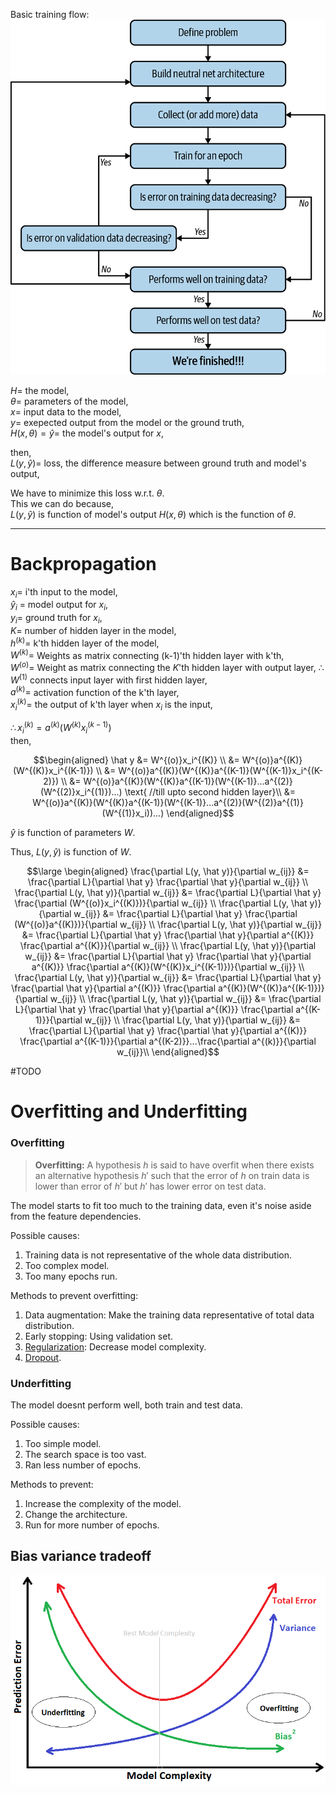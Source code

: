 
Basic training flow:
![training flow from opeanai authors book](../Images/DL/training.png)

$H=$ the model,  
$\theta =$ parameters of the model,  
$x=$ input data to the model,  
$y =$ exepected output from the model or the ground truth,  
$H(x,\theta) = \hat y=$ the model's output for $x$,  

then,  
$L(y,\hat y)=$ loss, the difference measure between ground truth and model's output,  

We have to minimize this loss w.r.t. $\theta$.  
This we can do because,  
$L(y,\hat y)$ is function of model's output $H(x,\theta)$ which is the function of $\theta$.  

----
# Backpropagation

$x_i =$ i'th input to the model,  
$\hat y_i$ = model output for $x_i$,  
$y_i =$ ground truth for $x_i$,  
$K =$ number of hidden layer in the model,  
$h^{(k)}=$ k'th hidden layer of the model,  
$W^{(k)}=$ Weights as matrix connecting (k-1)'th hidden layer with k'th,  
$W^{(o)}=$ Weight as matrix connecting the $K$'th hidden layer with output layer, 
$\therefore W^{(1)}$ connects input layer with first hidden layer,  
$a^{(k)}=$ activation function of the k'th layer,  
$x_i^{(k)}=$ the output of k'th layer when $x_i$ is the input,  

$\therefore x_i^{(k)} = a^{(k)}(W^{(k)}x_i^{(k-1)})$  
then, 

$$\begin{aligned}
\hat y &= W^{(o)}x_i^{(K)} \\
&= W^{(o)}a^{(K)}(W^{(K)}x_i^{(K-1)}) \\
&= W^{(o)}a^{(K)}(W^{(K)}a^{(K-1)}(W^{(K-1)}x_i^{(K-2)}) \\
&= W^{(o)}a^{(K)}(W^{(K)}a^{(K-1)}(W^{(K-1)}...a^{(2)}(W^{(2)}x_i^{(1)})...) \text{  //till upto second hidden layer}\\
&= W^{(o)}a^{(K)}(W^{(K)}a^{(K-1)}(W^{(K-1)}...a^{(2)}(W^{(2)}a^{(1)}(W^{(1)}x_i))...)
\end{aligned}$$

$\hat y$ is function of parameters $W$.  

Thus, $L(y,\hat y)$ is function of $W$.  

$$\large \begin{aligned}
\frac{\partial L(y, \hat y)}{\partial w_{ij}} &= \frac{\partial L}{\partial \hat y} \frac{\partial \hat y}{\partial w_{ij}} \\
\frac{\partial L(y, \hat y)}{\partial w_{ij}} &= \frac{\partial L}{\partial \hat y} \frac{\partial (W^{(o)}x_i^{(K)})}{\partial w_{ij}} \\
\frac{\partial L(y, \hat y)}{\partial w_{ij}} &= \frac{\partial L}{\partial \hat y} \frac{\partial (W^{(o)}a^{(K)})}{\partial w_{ij}} \\
\frac{\partial L(y, \hat y)}{\partial w_{ij}} &= \frac{\partial L}{\partial \hat y} \frac{\partial \hat y}{\partial a^{(K)}} \frac{\partial a^{(K)}}{\partial w_{ij}} \\
\frac{\partial L(y, \hat y)}{\partial w_{ij}} &= \frac{\partial L}{\partial \hat y} \frac{\partial \hat y}{\partial a^{(K)}} \frac{\partial a^{(K)}(W^{(K)}x_i^{(K-1)})}{\partial w_{ij}} \\
\frac{\partial L(y, \hat y)}{\partial w_{ij}} &= \frac{\partial L}{\partial \hat y} \frac{\partial \hat y}{\partial a^{(K)}} \frac{\partial a^{(K)}(W^{(K)}a^{(K-1)})}{\partial w_{ij}} \\
\frac{\partial L(y, \hat y)}{\partial w_{ij}} &= \frac{\partial L}{\partial \hat y} \frac{\partial \hat y}{\partial a^{(K)}} \frac{\partial a^{(K-1)}}{\partial w_{ij}} \\
\frac{\partial L(y, \hat y)}{\partial w_{ij}} &= \frac{\partial L}{\partial \hat y} \frac{\partial \hat y}{\partial a^{(K)}} \frac{\partial a^{(K-1)}}{\partial a^{(K-2)}}...\frac{\partial a^{(k)}}{\partial w_{ij}}\\
\end{aligned}$$

#TODO 

# Overfitting and Underfitting

### Overfitting
>**Overfitting:** A hypothesis $h$ is said to have overfit when there exists an alternative hypothesis $h'$ such that the error of $h$ on train data is lower than error of $h'$ but $h'$ has lower error on test data.  

The model starts to fit too much to the training data, even it's noise aside from the feature dependencies.  

Possible causes:
1. Training data is not representative of the whole data distribution.
2. Too complex model.
3. Too many epochs run.

Methods to prevent overfitting:
1. Data augmentation: Make the training data representative of total data distribution.
2. Early stopping: Using validation set.
3. [Regularization](./Preventing%20overfitting.md): Decrease model complexity.
3. [Dropout](./Preventing%20overfitting.md).

### Underfitting
The model doesnt perform well, both train and test data.

Possible causes:
1. Too simple model.
2. The search space is too vast.
3. Ran less number of epochs.

Methods to prevent:
1. Increase the complexity of the model.
2. Change the architecture.
3. Run for more number of epochs.

## Bias variance tradeoff
![](../Images/DL/bias_variance_tradeoff.png)



